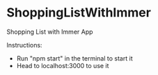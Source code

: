 # ShoppingListWithImmer
 Shopping List with Immer App

Instructions:
- Run "npm start" in the terminal to start it
- Head to localhost:3000 to use it
